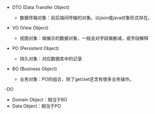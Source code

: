 - DTO   (Data Transfer Object)
  - 数据传输对象：前后端间传输的对象。以json或java对象形式存在。
- VO    (View Object)
  - 视图对象：做展示的数据对象，一般会对字段做删减，或字段解释
  
- PO    (Persistent Object)
  - 持久对象：对应数据库中的记录
- BO    (Business Object)
  - 业务对象：PO的组合，除了get/set还含有很多业务操作。

-DO
  - Domain Object：相当于BO
  - Data Object：相当于PO